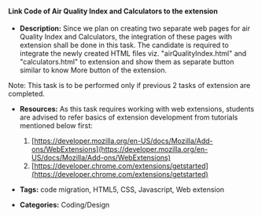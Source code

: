 #### Link Code of Air Quality Index and Calculators to the extension


- **Description:**
Since we plan on creating two separate web pages for air Quality Index and Calculators, the integration of these pages with extension shall be done in this task. The candidate is required to integrate the newly created HTML files viz. "airQualityIndex.html" and "calculators.html" to extension and show them as separate button similar to know More button of the extension.

Note: This task is to be performed only if previous 2 tasks of extension are completed.

- **Resources:**
As this task requires working with web extensions, students are advised to refer basics of extension development from tutorials mentioned below first:

  1. [https://developer.mozilla.org/en-US/docs/Mozilla/Add-ons/WebExtensions](https://developer.mozilla.org/en-US/docs/Mozilla/Add-ons/WebExtensions)
  2. [https://developer.chrome.com/extensions/getstarted](https://developer.chrome.com/extensions/getstarted)
- **Tags:** code migration, HTML5, CSS, Javascript, Web extension

- **Categories:** Coding/Design






